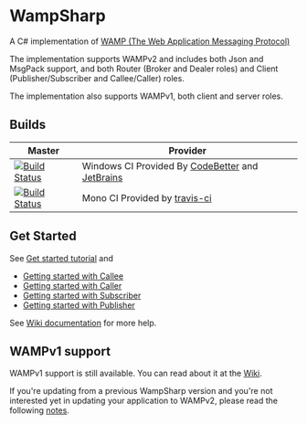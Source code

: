 WampSharp
=========


A C# implementation of [WAMP (The Web Application Messaging Protocol)][WampLink]

The implementation supports WAMPv2 and includes both Json and MsgPack support, and both Router (Broker and Dealer roles) and Client (Publisher/Subscriber and Callee/Caller) roles.

The implementation also supports WAMPv1, both client and server roles.

## Builds

Master | Provider
------ | --------
[![Build Status][WinImgMaster]][WinLinkMaster] | Windows CI Provided By [CodeBetter][] and [JetBrains][] 
[![Build Status][MonoImgMaster]][MonoLinkMaster] | Mono CI Provided by [travis-ci][] 

## Get Started

See [Get started tutorial](https://github.com/Code-Sharp/WampSharp/wiki/Getting-started-with-WAMPv2) and
* [Getting started with Callee](https://github.com/Code-Sharp/WampSharp/wiki/Getting-Started-with-Callee)
* [Getting started with Caller](https://github.com/Code-Sharp/WampSharp/wiki/Getting-Started-with-Caller)
* [Getting started with Subscriber](https://github.com/Code-Sharp/WampSharp/wiki/Getting-Started-with-Subscriber)
* [Getting started with Publisher](https://github.com/Code-Sharp/WampSharp/wiki/Getting-Started-with-Publisher)

See [Wiki documentation](https://github.com/Code-Sharp/WampSharp/wiki) for more help.


## WAMPv1 support

WAMPv1 support is still available. You can read about it at the [Wiki](https://github.com/Code-Sharp/WampSharp/wiki).

If you're updating from a previous WampSharp version and you're not interested yet in updating your application to WAMPv2, please read the following [notes](https://github.com/Code-Sharp/WampSharp/wiki/Notes-for-WAMPv1-users).

[WampLink]:http://wamp.ws

[WinImgMaster]:http://teamcity.codebetter.com/app/rest/builds/buildType:\(id:WampSharp_Dev_Build\)/statusIcon
[WinLinkMaster]:http://teamcity.codebetter.com/project.html?projectId=WampSharp_Dev&guest=1
[MonoImgMaster]:https://travis-ci.org/Code-Sharp/WampSharp.png?branch=develop
[MonoLinkMaster]:https://travis-ci.org/Code-Sharp/WampSharp

[JetBrains]:http://www.jetbrains.com/
[CodeBetter]:http://codebetter.com/
[travis-ci]:https://travis-ci.org/
[AppVeyor]:http://www.appveyor.com/
